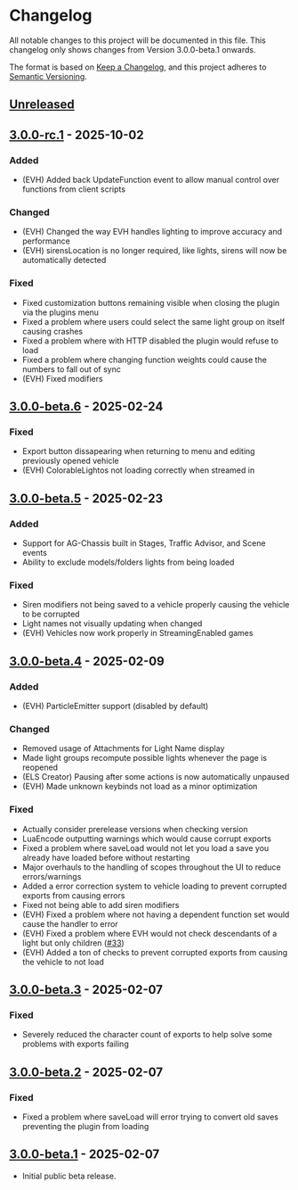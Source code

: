 # Changelog

All notable changes to this project will be documented in this file.
This changelog only shows changes from Version 3.0.0-beta.1 onwards.

The format is based on [Keep a Changelog](https://keepachangelog.com/en/1.1.0/),
and this project adheres to [Semantic Versioning](https://semver.org/spec/v2.0.0.html).

## [Unreleased]

## [3.0.0-rc.1] - 2025-10-02

### Added

- (EVH) Added back UpdateFunction event to allow manual control over functions from client scripts

### Changed

- (EVH) Changed the way EVH handles lighting to improve accuracy and performance
- (EVH) sirensLocation is no longer required, like lights, sirens will now be automatically detected

### Fixed

- Fixed customization buttons remaining visible when closing the plugin via the plugins menu
- Fixed a problem where users could select the same light group on itself causing crashes
- Fixed a problem where with HTTP disabled the plugin would refuse to load
- Fixed a problem where changing function weights could cause the numbers to fall out of sync
- (EVH) Fixed modifiers

## [3.0.0-beta.6] - 2025-02-24

### Fixed

- Export button dissapearing when returning to menu and editing previously opened vehicle
- (EVH) ColorableLightos not loading correctly when streamed in

## [3.0.0-beta.5] - 2025-02-23

### Added

- Support for AG-Chassis built in Stages, Traffic Advisor, and Scene events
- Ability to exclude models/folders lights from being loaded

### Fixed

- Siren modifiers not being saved to a vehicle properly causing the vehicle to be corrupted
- Light names not visually updating when changed
- (EVH) Vehicles now work properly in StreamingEnabled games

## [3.0.0-beta.4] - 2025-02-09

### Added

- (EVH) ParticleEmitter support (disabled by default)

### Changed

- Removed usage of Attachments for Light Name display
- Made light groups recompute possible lights whenever the page is reopened
- (ELS Creator) Pausing after some actions is now automatically unpaused
- (EVH) Made unknown keybinds not load as a minor optimization

### Fixed

- Actually consider prerelease versions when checking version
- LuaEncode outputting warnings which would cause corrupt exports
- Fixed a problem where saveLoad would not let you load a save you already have loaded before without restarting
- Major overhauls to the handling of scopes throughout the UI to reduce errors/warnings
- Added a error correction system to vehicle loading to prevent corrupted exports from causing errors
- Fixed not being able to add siren modifiers
- (EVH) Fixed a problem where not having a dependent function set would cause the handler to error
- (EVH) Fixed a problem where EVH would not check descendants of a light but only children ([#33](https://github.com/Redon-Tech/Emergency-Vehicle-Creator/pull/33))
- (EVH) Added a ton of checks to prevent corrupted exports from causing the vehicle to not load

## [3.0.0-beta.3] - 2025-02-07

### Fixed

- Severely reduced the character count of exports to help solve some problems with exports failing

## [3.0.0-beta.2] - 2025-02-07

### Fixed

- Fixed a problem where saveLoad will error trying to convert old saves preventing the plugin from loading

## [3.0.0-beta.1] - 2025-02-07

- Initial public beta release.

[unreleased]: https://github.com/Redon-Tech/Emergency-Vehicle-Creator/compare/3.0.0-rc.1...main
[3.0.0-rc.1]: https://github.com/Redon-Tech/Emergency-Vehicle-Creator/releases/tag/3.0.0-rc.1
[3.0.0-beta.6]: https://github.com/Redon-Tech/Emergency-Vehicle-Creator/releases/tag/3.0.0-beta.6
[3.0.0-beta.5]: https://github.com/Redon-Tech/Emergency-Vehicle-Creator/releases/tag/3.0.0-beta.5
[3.0.0-beta.4]: https://github.com/Redon-Tech/Emergency-Vehicle-Creator/releases/tag/3.0.0-beta.4
[3.0.0-beta.3]: https://github.com/Redon-Tech/Emergency-Vehicle-Creator/releases/tag/3.0.0-beta.3
[3.0.0-beta.2]: https://github.com/Redon-Tech/Emergency-Vehicle-Creator/releases/tag/3.0.0-beta.2
[3.0.0-beta.1]: https://github.com/Redon-Tech/Emergency-Vehicle-Creator/releases/tag/3.0.0-beta.1